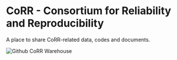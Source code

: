 # CoRR - Consortium for Reliability and Reproducibility
A place to share CoRR-related data, codes and documents.

![Github CoRR Warehouse](https://github.com/zuoxinian/CoRR/blob/master/logo/CoRR_140417_a-07.png)
